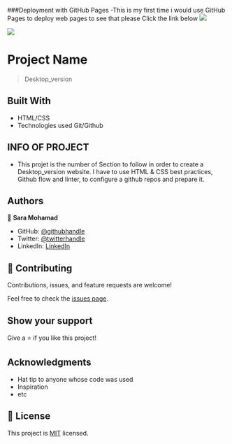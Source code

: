 ###Deployment with GitHub Pages
-This is my first time i would use GitHub Pages to deploy web pages to see that please Click the link below
![](https://saruuja.github.io/Desktop_version/)


![](https://img.shields.io/badge/Microverse-blueviolet)

# Project Name

> Desktop_version

## Built With

- HTML/CSS
- Technologies used Git/Github

## INFO OF PROJECT
- This projet is the number of Section to follow in order to create a Desktop_version website. 
I have to use HTML & CSS best practices, Github flow and linter, to configure a github repos and prepare it.

## Authors

👤 **Sara Mohamad**

- GitHub: [@githubhandle](https://github.com/saruuja)
- Twitter: [@twitterhandle](https://twitter.com/Roojaa114)
- LinkedIn: [LinkedIn](https://www.linkedin.com/feed/)

## 🤝 Contributing

Contributions, issues, and feature requests are welcome!

Feel free to check the [issues page](../../issues/).

## Show your support

Give a ⭐️ if you like this project!

## Acknowledgments

- Hat tip to anyone whose code was used
- Inspiration
- etc

## 📝 License

This project is [MIT](./MIT.md) licensed.
